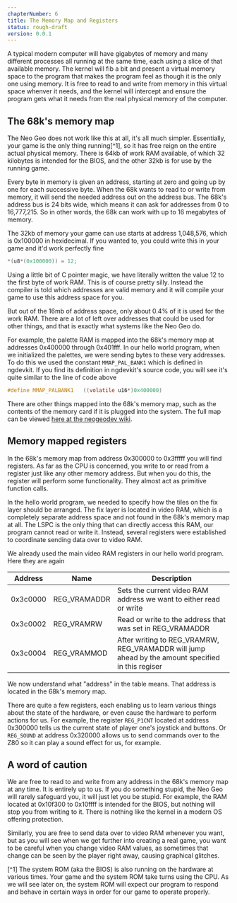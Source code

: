 ```yaml
---
chapterNumber: 6
title: The Memory Map and Registers
status: rough-draft
version: 0.0.1
---
```


A typical modern computer will have gigabytes of memory and many different processes all running at the same time, each using a slice of that available memory. The kernel will fib a bit and present a virtual memory space to the program that makes the program feel as though it is the only one using memory. It is free to read to and write from memory in this virtual space whenver it needs, and the kernel will intercept and ensure the program gets what it needs from the real physical memory of the computer.

## The 68k's memory map

The Neo Geo does not work like this at all, it's all much simpler. Essentially, your game is the only thing running[^1], so it has free reign on the entire actual physical memory. There is 64kb of work RAM available, of which 32 kilobytes is intended for the BIOS, and the other 32kb is for use by the running game.

Every byte in memory is given an address, starting at zero and going up by one for each successive byte. When the 68k wants to read to or write from memory, it will send the needed address out on the address bus. The 68k's address bus is 24 bits wide, which means it can ask for addresses from 0 to 16,777,215. So in other words, the 68k can work with up to 16 megabytes of memory.

The 32kb of memory your game can use starts at address 1,048,576, which is 0x100000 in hexidecimal. If you wanted to, you could write this in your game and it'd work perfectly fine

```c
*(u8*(0x100000)) = 12;
```

Using a little bit of C pointer magic, we have literally written the value 12 to the first byte of work RAM. This is of course pretty silly. Instead the compiler is told which addresses are valid memory and it will compile your game to use this address space for you.

But out of the 16mb of address space, only about 0.4% of it is used for the work RAM. There are a lot of left over addresses that could be used for other things, and that is exactly what systems like the Neo Geo do.

For example, the palette RAM is mapped into the 68k's memory map at addresses 0x400000 through 0x401fff. In our hello world program, when we initialized the palettes, we were sending bytes to these very addresses. To do this we used the constant `MMAP_PAL_BANK1` which is defined in ngdevkit. If you find its definition in ngdevkit's source code, you will see it's quite similar to the line of code above

```c
#define MMAP_PALBANK1	((volatile u16*)0x400000)
```

There are other things mapped into the 68k's memory map, such as the contents of the memory card if it is plugged into the system. The full map can be viewed [here at the neogeodev wiki](https://wiki.neogeodev.org/index.php?title=68k_memory_map).

## Memory mapped registers

In the 68k's memory map from address 0x300000 to 0x3fffff you will find registers. As far as the CPU is concerned, you write to or read from a register just like any other memory address. But when you do this, the register will perform some functionality. They almost act as primitive function calls.

In the hello world program, we needed to specify how the tiles on the fix layer should be arranged. The fix layer is located in video RAM, which is a completely separate address space and not found in the 68k's memory map at all. The LSPC is the only thing that can directly access this RAM, our program cannot read or write it. Instead, several registers were established to coordinate sending data over to video RAM.

We already used the main video RAM registers in our hello world program. Here they are again

| Address  | Name         | Description                                                                                       |
| -------- | ------------ | ------------------------------------------------------------------------------------------------- |
| 0x3c0000 | REG_VRAMADDR | Sets the current video RAM address we want to either read or write                                |
| 0x3c0002 | REG_VRAMRW   | Read or write to the address that was set in REG_VRAMADDR                                         |
| 0x3c0004 | REG_VRAMMOD  | After writing to REG_VRAMRW, REG_VRAMADDR will jump ahead by the amount specified in this regiser |

We now understand what "address" in the table means. That address is located in the 68k's memory map.

There are quite a few registers, each enabling us to learn various things about the state of the hardware, or even cause the hardware to perform actions for us. For example, the register `REG_P1CNT` located at address 0x300000 tells us the current state of player one's joystick and buttons. Or `REG_SOUND` at address 0x320000 allows us to send commands over to the Z80 so it can play a sound effect for us, for example.

## A word of caution

We are free to read to and write from any address in the 68k's memory map at any time. It is entirely up to us. If you do something stupid, the Neo Geo will rarely safeguard you, it will just let you be stupid. For example, the RAM located at 0x10f300 to 0x10ffff is intended for the BIOS, but nothing will stop you from writing to it. There is nothing like the kernel in a modern OS offering protection.

Similarly, you are free to send data over to video RAM whenever you want, but as you will see when we get further into creating a real game, you want to be careful when you change video RAM values, as sometimes that change can be seen by the player right away, causing graphical glitches.

[^1] The system ROM (aka the BIOS) is also running on the hardware at various times. Your game and the system ROM take turns using the CPU. As we will see later on, the system ROM will expect our program to respond and behave in certain ways in order for our game to operate properly.
